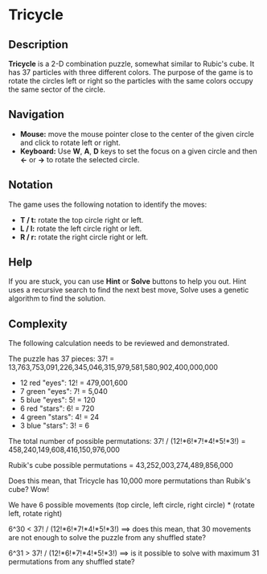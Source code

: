# Tricycle

## Description

**Tricycle** is a 2-D combination puzzle, somewhat similar to Rubic's cube. It has 37 particles with three different colors. The purpose of the game is to rotate the circles left or right so the particles with the same colors occupy the same sector of the circle.

## Navigation

* **Mouse:** move the mouse pointer close to the center of the given circle and click to rotate left or right.
* **Keyboard:** Use **W**, **A**, **D** keys to set the focus on a given circle and then **←** or **→** to rotate the selected circle.

## Notation

The game uses the following notation to identify the moves:

* **T / t:** rotate the top circle right or left.
* **L / l:** rotate the left circle right or left.
* **R / r:** rotate the right circle right or left.

## Help

If you are stuck, you can use **Hint** or **Solve** buttons to help you out. Hint uses a recursive search to find the next best move, Solve uses a genetic algorithm to find the solution.

## Complexity

The following calculation needs to be reviewed and demonstrated.

The puzzle has 37 pieces: 37! = 13,763,753,091,226,345,046,315,979,581,580,902,400,000,000

* 12 red "eyes": 12! = 479,001,600
* 7 green "eyes": 7! = 5,040
* 5 blue "eyes": 5! = 120
* 6 red "stars": 6! = 720
* 4 green "stars": 4! = 24
* 3 blue "stars": 3! = 6

The total number of possible permutations: 37! / (12!*6!*7!*4!*5!*3!) = 458,240,149,608,416,150,976,000

Rubik's cube possible permutations = 43,252,003,274,489,856,000

Does this mean, that Tricycle has 10,000 more permutations than Rubik's cube? Wow!

We have 6 possible movements (top circle, left circle, right circle) * (rotate left, rotate right)

6^30 < 37! / (12!*6!*7!*4!*5!*3!) ==> does this mean, that 30 movements are not enough to solve the puzzle from any shuffled state?

6^31 > 37! / (12!*6!*7!*4!*5!*3!) ==> is it possible to solve with maximum 31 permutations from any shuffled state?
